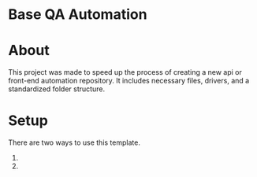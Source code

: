 # Base QA Automation

# About

This project was made to speed up the process of creating a new api or front-end automation repository.
It includes necessary files, drivers, and a standardized folder structure.

# Setup
There are two ways to use this template.

1.
2. 
